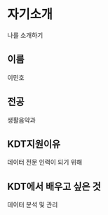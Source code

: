 # 자기소개

나를 소개하기

## 이름

이민호

## 전공

생활음악과

## KDT지원이유

데이터 전문 인력이 되기 위해

## KDT에서 배우고 싶은 것

데이터 분석 및 관리
